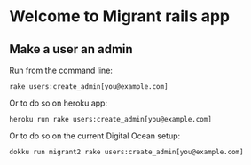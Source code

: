 # Welcome to Migrant rails app

## Make a user an admin

Run from the command line:

```
rake users:create_admin[you@example.com]
```

Or to do so on heroku app:

```
heroku run rake users:create_admin[you@example.com]
```

Or to do so on the current Digital Ocean setup:

```
dokku run migrant2 rake users:create_admin[you@example.com]
```
